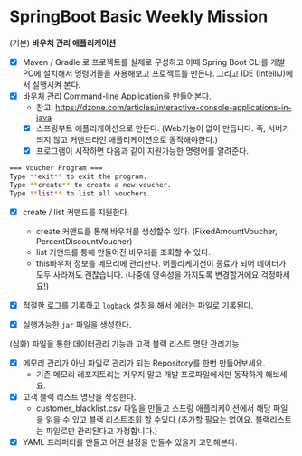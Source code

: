 # SpringBoot Basic Weekly Mission

(기본) **바우처 관리 애플리케이션**

- [x]  Maven / Gradle 로 프로젝트를 실제로 구성하고 이때 Spring Boot CLI를 개발PC에 설치해서 명령어들을 사용해보고 프로젝트를 만든다. 그리고 IDE (IntelliJ)에서 실행시켜
  본다.
- [x]  바우처 관리 Command-line Application을 만들어본다.
    - 참고: https://dzone.com/articles/interactive-console-applications-in-java
    - [x]  스프링부트 애플리케이션으로 만든다. (Web기능이 없이 만듭니다. 즉, 서버가 띄지 않고 커맨드라인 애플리케이션으로 동작해야한다.)
    - [x]  프로그램이 시작하면 다음과 같이 지원가능한 명령어를 알려준다.

```bash
=== Voucher Program ===
Type **exit** to exit the program.
Type **create** to create a new voucher.
Type **list** to list all vouchers.
```

- [x]  create / list 커맨드를 지원한다.
    - create 커맨드를 통해 바우처를 생성할수 있다. (FixedAmountVoucher, PercentDiscountVoucher)
    - list 커맨드를 통해 만들어진 바우처를 조회할 수 있다.
    - this바우처 정보를 메모리에 관리한다. 어플리케이션이 종료가 되어 데이터가 모두 사라져도 괜찮습니다. (나중에 영속성을 가지도록 변경할거에요 걱정마세요!)

- [x]  적절한 로그를 기록하고 `logback` 설정을 해서 에러는 파일로 기록된다.
- [x]  실행가능한 `jar` 파일을 생성한다.

(심화) 파일을 통한 데이터관리 기능과 고객 블랙 리스트 명단 관리기능

- [x]  메모리 관리가 아닌 파일로 관리가 되는 Repository를 한번 만들어보세요.
    - 기존 메모리 레포지토리는 지우지 말고 개발 프로파일에서만 동작하게 해보세요.
- [x]  고객 블랙 리스트 명단을 작성한다.
    - customer_blacklist.csv 파일을 만들고 스프링 애플리케이션에서 해당 파일을 읽을 수 있고 블랙 리스트조회 할 수있다 (추가할 필요는 없어요. 블랙리스트는 파일로만 관리된다고 가정합니다.)
- [x]  YAML 프라퍼티를 만들고 어떤 설정을 만들수 있을지 고민해본다.